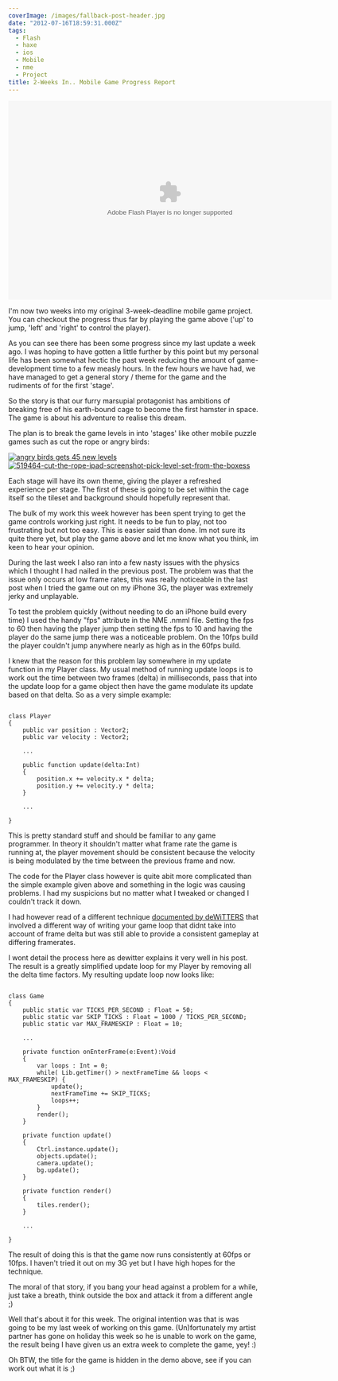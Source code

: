 ```yaml
---
coverImage: /images/fallback-post-header.jpg
date: "2012-07-16T18:59:31.000Z"
tags:
  - Flash
  - haxe
  - ios
  - Mobile
  - nme
  - Project
title: 2-Weeks In.. Mobile Game Progress Report
---
```


<object id="test1" width="650" height="400" classid="clsid:d27cdb6e-ae6d-11cf-96b8-444553540000" codebase="https://download.macromedia.com/pub/shockwave/cabs/flash/swflash.cab#version=6,0,40,0"><param name="src" value="/wp-content/uploads/2012/07/Main3.swf" /><param name="pluginspage" value="https://www.adobe.com/go/getflashplayer" /><embed id="test1" width="650" height="400" type="application/x-shockwave-flash" src="/wp-content/uploads/2012/07/Main3.swf" pluginspage="https://www.adobe.com/go/getflashplayer" /></object>

I'm now two weeks into my original 3-week-deadline mobile game project. You can checkout the progress thus far by playing the game above ('up' to jump, 'left' and 'right' to control the player).

<!-- more -->

As you can see there has been some progress since my last update a week ago. I was hoping to have gotten a little further by this point but my personal life has been somewhat hectic the past week reducing the amount of game-development time to a few measly hours. In the few hours we have had, we have managed to get a general story / theme for the game and the rudiments of for the first 'stage'.

So the story is that our furry marsupial protagonist has ambitions of breaking free of his earth-bound cage to become the first hamster in space. The game is about his adventure to realise this dream.

The plan is to break the game levels in into 'stages' like other mobile puzzle games such as cut the rope or angry birds:

[![](/wp-content/uploads/2012/07/angry-birds-gets-45-new-levels.jpg "angry birds gets 45 new levels")](/wp-content/uploads/2012/07/angry-birds-gets-45-new-levels.jpg)[ ![](/wp-content/uploads/2012/07/519464-cut-the-rope-ipad-screenshot-pick-level-set-from-the-boxess.png "519464-cut-the-rope-ipad-screenshot-pick-level-set-from-the-boxess")](/wp-content/uploads/2012/07/519464-cut-the-rope-ipad-screenshot-pick-level-set-from-the-boxess.png)

Each stage will have its own theme, giving the player a refreshed experience per stage. The first of these is going to be set within the cage itself so the tileset and background should hopefully represent that.

The bulk of my work this week however has been spent trying to get the game controls working just right. It needs to be fun to play, not too frustrating but not too easy. This is easier said than done. Im not sure its quite there yet, but play the game above and let me know what you think, im keen to hear your opinion.

During the last week I also ran into a few nasty issues with the physics which I thought I had nailed in the previous post. The problem was that the issue only occurs at low frame rates, this was really noticeable in the last post when I tried the game out on my iPhone 3G, the player was extremely jerky and unplayable.

To test the problem quickly (without needing to do an iPhone build every time) I used the handy "fps" attribute in the NME .nmml file. Setting the fps to 60 then having the player jump then setting the fps to 10 and having the player do the same jump there was a noticeable problem. On the 10fps build the player couldn't jump anywhere nearly as high as in the 60fps build.

I knew that the reason for this problem lay somewhere in my update function in my Player class. My usual method of running update loops is to work out the time between two frames (delta) in milliseconds, pass that into the update loop for a game object then have the game modulate its update based on that delta. So as a very simple example:

```

class Player
{
	public var position : Vector2;
	public var velocity : Vector2;

	...

	public function update(delta:Int)
	{
		position.x += velocity.x * delta;
		position.y += velocity.y * delta;
	}

	...

}

```

This is pretty standard stuff and should be familiar to any game programmer. In theory it shouldn't matter what frame rate the game is running at, the player movement should be consistent because the velocity is being modulated by the time between the previous frame and now.

The code for the Player class however is quite abit more complicated than the simple example given above and something in the logic was causing problems. I had my suspicions but no matter what I tweaked or changed I couldn't track it down.

I had however read of a different technique [documented by deWiTTERS](https://www.koonsolo.com/news/dewitters-gameloop/) that involved a different way of writing your game loop that didnt take into account of frame delta but was still able to provide a consistent gameplay at differing framerates.

I wont detail the process here as dewitter explains it very well in his post. The result is a greatly simplified update loop for my Player by removing all the delta time factors. My resulting update loop now looks like:

```

class Game
{
	public static var TICKS_PER_SECOND : Float = 50;
    public static var SKIP_TICKS : Float = 1000 / TICKS_PER_SECOND;
    public static var MAX_FRAMESKIP : Float = 10;

	...

	private function onEnterFrame(e:Event):Void
	{
		var loops : Int = 0;
        while( Lib.getTimer() > nextFrameTime && loops < MAX_FRAMESKIP) {
            update();
            nextFrameTime += SKIP_TICKS;
            loops++;
        }
        render();
	}

	private function update()
	{
		Ctrl.instance.update();
		objects.update();
		camera.update();
		bg.update();
	}

	private function render()
	{
		tiles.render();
	}

	...

}

```

The result of doing this is that the game now runs consistently at 60fps or 10fps. I haven't tried it out on my 3G yet but I have high hopes for the technique.

The moral of that story, if you bang your head against a problem for a while, just take a breath, think outside the box and attack it from a different angle ;)

Well that's about it for this week. The original intention was that is was going to be my last week of working on this game. (Un)fortunately my artist partner has gone on holiday this week so he is unable to work on the game, the result being I have given us an extra week to complete the game, yey! :)

Oh BTW, the title for the game is hidden in the demo above, see if you can work out what it is ;)
